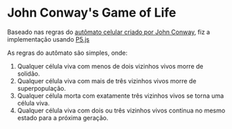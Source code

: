 # John Conway's Game of Life

Baseado nas regras do [autômato celular criado por John Conway](https://pt.wikipedia.org/wiki/Jogo_da_vida), fiz a implementação usando [P5.js](https://p5js.org/)

As regras do autômato são simples, onde:

1. Qualquer célula viva com menos de dois vizinhos vivos morre de solidão.
2. Qualquer célula viva com mais de três vizinhos vivos morre de superpopulação.
3. Qualquer célula morta com exatamente três vizinhos vivos se torna uma célula viva.
4. Qualquer célula viva com dois ou três vizinhos vivos continua no mesmo estado para a próxima geração.

